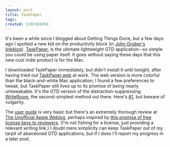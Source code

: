 ```yaml
---
layout: post
title: TaskPaper
tags: 
created: 1193369450
---
```

It's been a while since I blogged about Getting Things Done, but a few days ago I spotted a new kid on the productivity block (in [John Gruber's linkblog](http://daringfireball.net/linked/2007/october#mon-22-taskpaper)).  [TaskPaper](http://hogbaysoftware.com/products/taskpaper), is the ultimate lightweight GTD application--so simple you could be using paper itself.<!--break-->  It goes without saying these days that this new cool indie product is for the Mac.

I downloaded TaskPaper immediately, but didn't install it until tonight, after having tried out [TaskPaper.web](http://hogbaysoftware.com/products/taskpaper_web) at work.  The web version is more colorful than the black-and-white Mac application; I found a few preferences to tweak, but TaskPaper still lives up to its promise of being nearly untweakable.  It's the GTD version of the distraction-suppressing 
 [WriteRoom](http://hogbaysoftware.com/products/writeroom), the second-simplest method out there.  Here's [#1](http://www.sizemore.co.uk/visiblemonsters/2007/04/10/gttfd-with-henry-rollins/), but beware of vulgarity.

The [user guide](http://hogbaysoftware.com/products/taskpaper/user_guide) is very basic but there's an extremely thorough review at [The Unofficial Apple Weblog](http://www.tuaw.com/2007/10/25/taskpaper-1-0-a-review/), perhaps inspired by [this promise of free license keys to reviewers](http://hogbaysoftware.com/forums/hog_bay_software/topics/263_Looking_for_TaskPaper_and_WriteRoom_reviews).  (I'm not fishing for a license, just providing a relevant writing link.)  I doubt mere simplicity can keep TaskPaper out of my tarpit of abandoned GTD applications, but if I does I'll report my progress in a later post.
